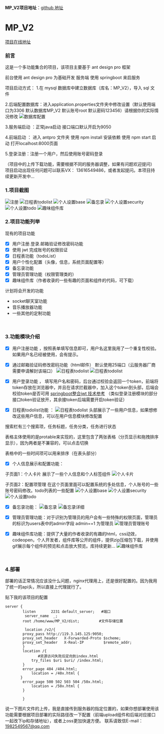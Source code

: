 **MP_V2项目地址**：[github 地址](https://github.com/SSDWGG/MP_V2.git)

# MP_V2
[项目在线地址](http://ssdwgg.xyz:2231)

### 前言

这是一个多功能集合的项目，该项目主要基于 ant design pro 框架

前台使用 ant design pro 为基础开发
服务端 使用 springboot 来启服务

项目启动方式：
1.在 mysql 数据库中建立数据库（库名：MP_V2），导入 sql 文件

2.后端配置数据库：进入application.properties文件夹中修改设置（默认使用端口为3306  默认数据库MP_V2 默认账号root 默认密码123456）请根据你的实际情况修改
![数据库配置](V2_imgList/db.png)

3.服务端启动 ：正常java启动 接口端口默认开启为9050

4.前端启动 ： 进入 antpro 文件夹 使用 npm install 安装依赖 使用 npm start 启动 打开localhost:8000页面

5.登录注册：注册一个用户，然后使用账号密码登录


（项目中的上传下载功能，需要根据不同的服务器调整，如果有问题欢迎提问）
项目启动出现任何问题可以联系VX： 13616549486，或者发起提问。本项目持续更新开发中...
<br/>

### 1.项目截图

![注册](V2_imgList/register.png)
![日程表todolist](V2_imgList/todoList.png)
![个人设置base](V2_imgList/accountSettingBase.png)
![备忘录](V2_imgList/beiwanglu.png)
![个人设置security](V2_imgList/accountSettingSecurity.png)
![个人设置todo](V2_imgList/accountSettingTodo.png)
![趣味组件库](V2_imgList/FC.png)
<br/>

### 2.项目功能列举

现有的项目功能
- [x] 用户注册.登录.邮箱验证修改密码功能
- [x] 使用 jwt 完成账号的权限验证
- [x] 日程表功能（todoList）
- [x] 用户个性化配置（头像，信息，系统页面配置等）
- [x] 备忘录功能
- [x] 管理员管理功能（权限管理类的）
- [x] 趣味组件库（作者收录的一些有趣的页面和组件的代码，可下载）

计划将会开发的功能
- socket聊天室功能
- 音乐播放器功能
- 一些其他的定制功能


<br/>

### 3.功能模块介绍
- [x] 用户注册功能  ，按照表单填写信息即可，用户名这里我用了一个重复性校验。如果用户名已经被使用，会有提示。

- [x] 通过邮箱验证码修改密码功能（html邮件） 默认使用25端口（云服务器厂商需要申请解封该端口）
![日程表todolist](V2_imgList/updatePassword.png)
![日程表todolist](V2_imgList/acceptCode.png)

- [x] 用户登录功能 ， 填写用户名和密码，后台通过校验会返回一个token，前端将token存放在浏览器中，并且在请求拦截器中，加入这个token到头部，后端会校验token是否可用
[springboot整合jwt 技术参考](https://blog.csdn.net/weixin_46195957/article/details/115326648)
（类似登录注册模块的部分接口token验证放开，其余接token后端需要开启token验证）


- [x] 日程表todolist功能 ： 
![日程表todolist](V2_imgList/todoList.png)
头部展示了一些用户信息，如果想修改这些用户信息，可以在用户信息模块修改配置

搜索栏有三个搜索项，任务标题，任务分类，任务进行状态

表格主体使用的是protable来实现的，这里包含了两张表格（分页显示和拖拽排序显示），因为两者是不兼容的，可以点击切换

表格中的一些时间项可以用来排序（在表头部分）

- [x] 个人信息展示和配置功能：

子页面1：个人卡片  展示了一些个人信息和个人标签组件
![个人卡片](V2_imgList/accountCard.png)

子页面2：配置项管理   在这个页面里面可以配置系统的多处信息，个人账号的一些账号密码修改。todo列表的一些配置
![个人设置base](V2_imgList/accountSettingBase.png)
![个人设置security](V2_imgList/accountSettingSecurity.png)
![个人设置todo](V2_imgList/accountSettingTodo.png)

- [x] 备忘录功能：
![备忘录](V2_imgList/beiwanglu.png)
![备忘录详细](V2_imgList/beiwangludetail.png)

- [x] 管理员管理功能：对于识别为管理员的用户会有一些特殊的权限页面，管理员的标识为users表中的admin字段   admin==1 为管理员
![管理员管理账号](V2_imgList/adminAccount.png)

- [x] 趣味组件库功能：提供了大量的作者收录的有趣的html，css动效，codeopen，个人开发者，组件库等公开的组件，提供zip压缩包下载，并使用gif展示每个组件的预览和点击放大预览。库持续更新...
![趣味组件库](V2_imgList/FC.png)

<br/>

### 4.部署
部署的话正常情况应该没什么问题，nginx代理用上，还是很好配置的。因为我用了统一的api头，所以直接上代理就行了。

贴下我的该项目的配置
```
server {
        listen       2231 default_server;   #端口
         server_name  _;
        root /home/www/MP_V2/dist;         #文件存储位置

         location /v2/{
        proxy_pass http://119.3.145.125:9050;
        proxy_set_header   X-Forwarded-Proto $scheme;
        proxy_set_header   X-Real-IP         $remote_addr;
        }
        location /{
               #资源访问失败后定向到index.html
            try_files $uri $uri/ /index.html;
        }
        error_page 404 /404.html;
            location = /40x.html {
       }
        error_page 500 502 503 504 /50x.html;
            location = /50x.html {
        }

        }
```

说一下图片文件的上传，我是直接传到服务器的指定位置的，如果你想部署使用该功能需要根据项目部署的实际路径改一下配置（前端upload组件和后端对应接口一起改下ip和存储地址），或者上oss更加快速方便。
联系请致信E-mail：1982549567@qq.com
